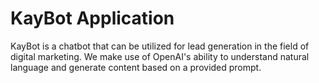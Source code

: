 # KayBot Application

KayBot is a chatbot that can be utilized for lead generation in the field of digital marketing.
We make use of OpenAI's ability to understand natural language and generate content based on a provided prompt.
